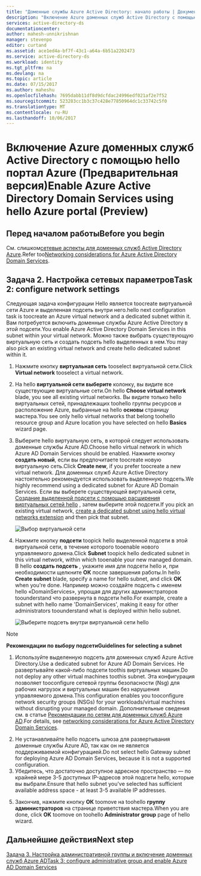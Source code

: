 ```yaml
---
title: "Доменные службы Azure Active Directory: начало работы | Документы Майкрософт"
description: "Включение Azure доменных служб Active Directory с помощью hello портал Azure (Предварительная версия)"
services: active-directory-ds
documentationcenter: 
author: mahesh-unnikrishnan
manager: stevenpo
editor: curtand
ms.assetid: ace1ed4a-bf7f-43c1-a64a-6b51a2202473
ms.service: active-directory-ds
ms.workload: identity
ms.tgt_pltfrm: na
ms.devlang: na
ms.topic: article
ms.date: 07/15/2017
ms.author: maheshu
ms.openlocfilehash: 7695dabb11df8d9dcfdac24996edf021af2e7f52
ms.sourcegitcommit: 523283cc1b3c37c428e77850964dc1c33742c5f0
ms.translationtype: MT
ms.contentlocale: ru-RU
ms.lasthandoff: 10/06/2017
---
```

# <a name="enable-azure-active-directory-domain-services-using-hello-azure-portal-preview"></a><span data-ttu-id="84c42-103">Включение Azure доменных служб Active Directory с помощью hello портал Azure (Предварительная версия)</span><span class="sxs-lookup"><span data-stu-id="84c42-103">Enable Azure Active Directory Domain Services using hello Azure portal (Preview)</span></span>


## <a name="before-you-begin"></a><span data-ttu-id="84c42-104">Перед началом работы</span><span class="sxs-lookup"><span data-stu-id="84c42-104">Before you begin</span></span>
<span data-ttu-id="84c42-105">См. слишком[сетевые аспекты для доменных служб Active Directory Azure](active-directory-ds-networking.md).</span><span class="sxs-lookup"><span data-stu-id="84c42-105">Refer too[Networking considerations for Azure Active Directory Domain Services](active-directory-ds-networking.md).</span></span>


## <a name="task-2-configure-network-settings"></a><span data-ttu-id="84c42-106">Задача 2. Настройка сетевых параметров</span><span class="sxs-lookup"><span data-stu-id="84c42-106">Task 2: configure network settings</span></span>
<span data-ttu-id="84c42-107">Следующая задача конфигурации Hello является toocreate виртуальной сети Azure и выделенная подсеть внутри него.</span><span class="sxs-lookup"><span data-stu-id="84c42-107">hello next configuration task is toocreate an Azure virtual network and a dedicated subnet within it.</span></span> <span data-ttu-id="84c42-108">Вам потребуется включить доменные службы Azure Active Directory в этой подсети.</span><span class="sxs-lookup"><span data-stu-id="84c42-108">You enable Azure Active Directory Domain Services in this subnet within your virtual network.</span></span> <span data-ttu-id="84c42-109">Можно также выбрать существующую виртуальную сеть и создать подсеть hello выделенных в нем.</span><span class="sxs-lookup"><span data-stu-id="84c42-109">You may also pick an existing virtual network and create hello dedicated subnet within it.</span></span>

1. <span data-ttu-id="84c42-110">Нажмите кнопку **виртуальная сеть** tooselect виртуальной сети.</span><span class="sxs-lookup"><span data-stu-id="84c42-110">Click **Virtual network** tooselect a virtual network.</span></span>
2. <span data-ttu-id="84c42-111">На hello **виртуальной сети выберите** колонку, вы видите все существующие виртуальные сети.</span><span class="sxs-lookup"><span data-stu-id="84c42-111">On hello **Choose virtual network** blade, you see all existing virtual networks.</span></span> <span data-ttu-id="84c42-112">Вы видите только hello виртуальных сетей, принадлежащих toohello группы ресурсов и расположение Azure, выбранные на hello **основы** страницу мастера.</span><span class="sxs-lookup"><span data-stu-id="84c42-112">You see only hello virtual networks that belong toohello resource group and Azure location you have selected on hello **Basics** wizard page.</span></span>

3. <span data-ttu-id="84c42-113">Выберите hello виртуальную сеть, в которой следует использовать доменные службы Azure AD.</span><span class="sxs-lookup"><span data-stu-id="84c42-113">Choose hello virtual network in which Azure AD Domain Services should be enabled.</span></span> <span data-ttu-id="84c42-114">Нажмите кнопку **создать новый**, если вы предпочитаете toocreate новую виртуальную сеть.</span><span class="sxs-lookup"><span data-stu-id="84c42-114">Click **Create new**, if you prefer toocreate a new virtual network.</span></span> <span data-ttu-id="84c42-115">Для доменных служб Azure Active Directory настоятельно рекомендуется использовать выделенную подсеть.</span><span class="sxs-lookup"><span data-stu-id="84c42-115">We highly recommend using a dedicated subnet for Azure AD Domain Services.</span></span> <span data-ttu-id="84c42-116">Если вы выберете существующей виртуальной сети, [Создание выделенной подсети с помощью расширения виртуальных сетей hello](../virtual-network/virtual-networks-create-vnet-arm-pportal.md) , затем выберите этой подсети.</span><span class="sxs-lookup"><span data-stu-id="84c42-116">If you pick an existing virtual network, [create a dedicated subnet using hello virtual networks extension](../virtual-network/virtual-networks-create-vnet-arm-pportal.md) and then pick that subnet.</span></span> 

    ![Выбор виртуальной сети](./media/getting-started/domain-services-blade-network-pick-vnet.png)

4. <span data-ttu-id="84c42-118">Нажмите кнопку **подсети** toopick hello выделенной подсети в этой виртуальной сети, в течение которого tooenable нового управляемого домена.</span><span class="sxs-lookup"><span data-stu-id="84c42-118">Click **Subnet** toopick hello dedicated subnet in this virtual network, within which tooenable your new managed domain.</span></span> <span data-ttu-id="84c42-119">В hello **создать подсеть** , укажите имя для подсети hello и, при необходимости щелкните **ОК** после завершения работы.</span><span class="sxs-lookup"><span data-stu-id="84c42-119">In hello **Create subnet** blade, specify a name for hello subnet, and click **OK** when you're done.</span></span> <span data-ttu-id="84c42-120">Например можно создайте подсеть с именем hello «DomainServices», упрощая для других администраторов toounderstand что развернута в подсети hello.</span><span class="sxs-lookup"><span data-stu-id="84c42-120">For example, create a subnet with hello name 'DomainServices', making it easy for other administrators toounderstand what is deployed within hello subnet.</span></span>

    ![Выберите подсеть внутри виртуальной сети hello](./media/getting-started/domain-services-blade-network-pick-subnet.png)

  > [!NOTE]
  > <span data-ttu-id="84c42-122">**Рекомендации по выбору подсети**</span><span class="sxs-lookup"><span data-stu-id="84c42-122">**Guidelines for selecting a subnet**</span></span>
  > 1. <span data-ttu-id="84c42-123">Используйте выделенную подсеть для доменных служб Azure Active Directory.</span><span class="sxs-lookup"><span data-stu-id="84c42-123">Use a dedicated subnet for Azure AD Domain Services.</span></span> <span data-ttu-id="84c42-124">Не развертывайте какой-либо подсети toothis виртуальных машин.</span><span class="sxs-lookup"><span data-stu-id="84c42-124">Do not deploy any other virtual machines toothis subnet.</span></span> <span data-ttu-id="84c42-125">Эта конфигурация позволяет tooconfigure сетевой группы безопасности (Nsg) для рабочих нагрузок и виртуальных машин без нарушения управляемого домена.</span><span class="sxs-lookup"><span data-stu-id="84c42-125">This configuration enables you tooconfigure network security groups (NSGs) for your workloads/virtual machines without disrupting your managed domain.</span></span> <span data-ttu-id="84c42-126">Дополнительные сведения см. в статье [Рекомендации по сетям для доменных служб Azure AD](active-directory-ds-networking.md).</span><span class="sxs-lookup"><span data-stu-id="84c42-126">For details, see [networking considerations for Azure Active Directory Domain Services](active-directory-ds-networking.md).</span></span>
  2. <span data-ttu-id="84c42-127">Не устанавливайте hello подсеть шлюза для развертывания доменные службы Azure AD, так как он не является поддерживаемой конфигурацией.</span><span class="sxs-lookup"><span data-stu-id="84c42-127">Do not select hello Gateway subnet for deploying Azure AD Domain Services, because it is not a supported configuration.</span></span>
  3. <span data-ttu-id="84c42-128">Убедитесь, что достаточно доступное адресное пространство — по крайней мере 3-5 доступных IP-адресов этой подсети hello, которые вы выбрали.</span><span class="sxs-lookup"><span data-stu-id="84c42-128">Ensure that hello subnet you've selected has sufficient available address space - at least 3-5 available IP addresses.</span></span>
  >

5. <span data-ttu-id="84c42-129">Закончив, нажмите кнопку **ОК** toomove на toohello **группу администраторов** на странице приветствия мастера.</span><span class="sxs-lookup"><span data-stu-id="84c42-129">When you are done, click **OK** toomove on toohello **Administrator group** page of hello wizard.</span></span>


## <a name="next-step"></a><span data-ttu-id="84c42-130">Дальнейшие действия</span><span class="sxs-lookup"><span data-stu-id="84c42-130">Next step</span></span>
[<span data-ttu-id="84c42-131">Задача 3. Настройка административной группы и включение доменных служб Azure AD</span><span class="sxs-lookup"><span data-stu-id="84c42-131">Task 3: configure administrative group and enable Azure AD Domain Services</span></span>](active-directory-ds-getting-started-admingroup.md)
